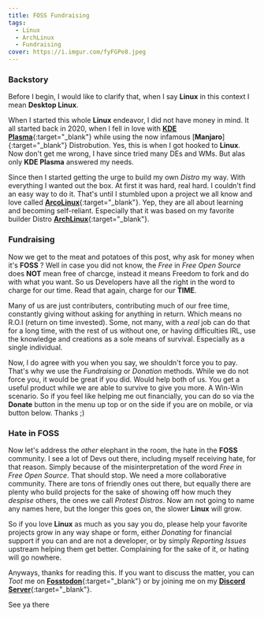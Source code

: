 ```yaml
---
title: FOSS Fundraising
tags:
  - Linux
  - ArchLinux
  - Fundraising
cover: https://i.imgur.com/fyFGPe8.jpeg
---
```

### Backstory

Before I begin, I would like to clarify that, when I say **Linux** in this context I mean **Desktop Linux**.

When I started this whole **Linux** endeavor, I did not have money in mind. It all started back in 2020, when I fell in love with [**KDE Plasma**](https://kde.org){:target="_blank"} while using the now infamous [**Manjaro**]{:target="_blank"} Distrobution. Yes, this is when I got hooked to **Linux**. Now don't get me wrong, I have since tried many DEs and WMs. But alas only **KDE Plasma** answered my needs.

Since then I started getting the urge to build my own *Distro* my way. With everything I wanted out the box. At first it was hard, real hard. I couldn't find an easy way to do it. That's until I stumbled upon a project we all know and love called [**ArcoLinux**](https://arcolinux.info){:target="_blank"}. Yep, they are all about learning and becoming self-reliant. Especially that it was based on my favorite builder Distro [**ArchLinux**](https://archlinux.org){:target="_blank"}.

### Fundraising

Now we get to the meat and potatoes of this post, why ask for money when it's **FOSS** ? Well in case you did not know, the *Free* in *Free Open Source* does **NOT** mean free of charcge, instead it means Freedom to fork and do with what you want. So us Developers have all the right in the word to charge for our time. Read that again, charge for our **TIME**.

Many of us are just contributers, contributing much of our free time, constantly giving without asking for anything in return. Which means no R.O.I (return on time invested). Some, not many, with a *real* job can do that for a long time, with the rest of us without one, or having difficulties IRL, use the knowledge and creations as a sole means of survival. Especially as a single individual.

Now, I do agree with you when you say, we shouldn't force you to pay. That's why we use the *Fundraising* or *Donation* methods. While we do not force you, it would be great if you did. Would help both of us. You get a useful product while we are able to survive to give you more. A Win-Win scenario. So if you feel like helping me out financially, you can do so via the **Donate** button in the menu up top or on the side if you are on mobile, or via button below. Thanks ;)

### Hate in FOSS

Now let's address the *other* elephant in the room, the hate in the **FOSS** community. I see a lot of Devs out there, including myself receiving hate, for that reason. Simply because of the misinterpretation of the word *Free* in *Free Open Source*. That should stop. We need a more collaborative community. There are tons of friendly ones out there, but equally there are plenty who build projects for the sake of showing off how much they *despise* others, the ones we call *Protest Distros*. Now am not going to name any names here, but the longer this goes on, the slower **Linux** will grow.

So if you love **Linux** as much as you say you do, please help your favorite projects grow in any way shape or form, either *Donating* for financial support if you can and are not a developer, or by simply *Reporting Issues* upstream helping them get better. Complaining for the sake of it, or hating will go nowhere.

Anyways, thanks for reading this. If you want to discuss the matter, you can *Toot* me on [**Fosstodon**](https://fosstodon.org/@XeroLinux){:target="_blank"} or by joining me on my [**Discord Server**](https://discord.gg/5sqxTSuKZu){:target="_blank"}.

See ya there
